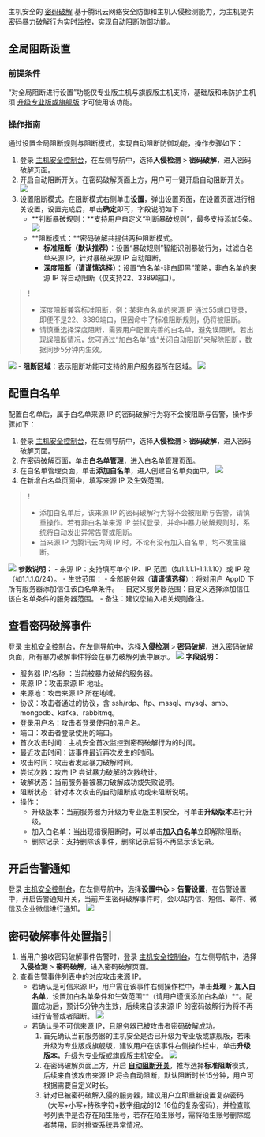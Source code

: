 
主机安全的 [密码破解](https://console.cloud.tencent.com/cwp/manage/crack) 基于腾讯云网络安全防御和主机入侵检测能力，为主机提供密码暴力破解行为实时监控，实现自动阻断防御功能。

## 全局阻断设置
### 前提条件
 “对全局阻断进行设置”功能仅专业版主机与旗舰版主机支持，基础版和未防护主机须 [升级专业版或旗舰版](https://buy.cloud.tencent.com/yunjing) 才可使用该功能。
 

### 操作指南
通过设置全局阻断规则与阻断模式，实现自动阻断防御功能，操作步骤如下：
[](id:zdsz)
1. 登录 [主机安全控制台](https://console.cloud.tencent.com/cwp/manage/crack)，在左侧导航中，选择**入侵检测** > **密码破解**，进入密码破解页面。
2. 开启自动阻断开关。在密码破解页面上方，用户可一键开启自动阻断开关。
![](https://main.qcloudimg.com/raw/c9dd23157c220fddd1efbbc3935a76f7.png)
3. 设置阻断模式。在阻断模式右侧单击**设置**，弹出设置页面，在设置页面进行相关设置，设置完成后，单击**确定**即可，字段说明如下：
	- **判断暴破规则：**支持用户自定义“判断暴破规则”，最多支持添加5条。
	![](https://main.qcloudimg.com/raw/3ba37d9c0ab82ba4936cfb7290302fab.png)
	- **阻断模式：**密码破解共提供两种阻断模式。
		- **标准阻断（默认推荐）**：设置“暴破规则”智能识别暴破行为，过滤白名单来源 IP，针对暴破来源 IP 自动阻断。
		- **深度阻断（请谨慎选择）**：设置“白名单-非白即黑”策略，非白名单的来源 IP 将自动阻断（仅支持22、3389端口）。
>!
>- 深度阻断兼容标准阻断，例：某非白名单的来源 IP 通过55端口登录，即便不是22、3389端口，但因命中了标准阻断规则，仍将被阻断。
>- 请慎重选择深度阻断，需要用户配置完善的白名单，避免误阻断。若出现误阻断情况，您可通过“加白名单”或“关闭自动阻断”来解除阻断，数据同步5分钟内生效。
>
![](https://main.qcloudimg.com/raw/9a3a0459bdaf29b7c8b7e92c45c5c114.png)
	- **阻断区域**：表示阻断功能可支持的用户服务器所在区域。
![](https://qcloudimg.tencent-cloud.cn/raw/765d2f1285b686de907ae5c49d20bc14.png)

## 配置白名单
配置白名单后，属于白名单来源 IP 的密码破解行为将不会被阻断与告警，操作步骤如下：
[](id:bmd)
1. 登录 [主机安全控制台](https://console.cloud.tencent.com/cwp/manage/crack)，在左侧导航中，选择**入侵检测** > **密码破解**，进入密码破解页面。
2. 在密码破解页面，单击**白名单管理**，进入白名单管理页面。
2. 在白名单管理页面，单击**添加白名单**，进入创建白名单页面中。
![](https://qcloudimg.tencent-cloud.cn/raw/9b6f0c8884059cfd7670406e4815d2fd.png)
3. 在新增白名单页面中，填写来源 IP 及生效范围。
>!
>- 添加白名单后，该来源 IP 的密码破解行为将不会被阻断与告警，请慎重操作。若有非白名单来源 IP 尝试登录，并命中暴力破解规则时，系统将自动发出异常告警或阻断。
>- 当来源 IP 为腾讯云内网 IP 时，不论有没有加入白名单，均不发生阻断。 
>
![](https://qcloudimg.tencent-cloud.cn/raw/2546c3999557a2b4dff88dcb5683b082.png)
**参数说明：**
	- 来源 IP：支持填写单个 IP、IP 范围（如1.1.1.1-1.1.1.10）或 IP 段（如1.1.1.0/24）。
	- 生效范围：
		- 全部服务器（**请谨慎选择**）：将对用户 AppID 下所有服务器添加信任该白名单条件。
		- 自定义服务器范围：自定义选择添加信任该白名单条件的服务器范围。
	- 备注：建议您输入相关规则备注。


## 查看密码破解事件
登录 [主机安全控制台](https://console.cloud.tencent.com/cwp/manage/crack)，在左侧导航中，选择**入侵检测** > **密码破解**，进入密码破解页面，所有暴力破解事件将会在暴力破解列表中展示。
![](https://qcloudimg.tencent-cloud.cn/raw/199dd690e3b9fa31b8acebf4ac23857a.png)
**字段说明：**
- 服务器 IP/名称	：当前被暴力破解的服务器。
- 来源 IP：攻击来源 IP 地址。
- 来源地：攻击来源 IP 所在地域。
- 协议：攻击者通过的协议，含 ssh/rdp、ftp、mssql、mysql、smb、mongodb、kafka、rabbitmq。
- 登录用户名：攻击者登录使用的用户名。
- 端口：攻击者登录使用的端口。
- 首次攻击时间：主机安全首次监控到密码破解行为的时间。
- 最近攻击时间：该事件最近再次发生的时间。
- 攻击时间：攻击者发起暴力破解时间。
- 尝试次数：攻击 IP 尝试暴力破解的次数统计。
- 破解状态：当前服务器被暴力破解成功或失败说明。
- 阻断状态：针对本次攻击的自动阻断成功或未阻断说明。
- 操作：
	- 升级版本：当前服务器为升级为专业版主机安全，可单击**升级版本**进行升级。
	- 加入白名单：当出现错误阻断时，可以单击**加入白名单**立即解除阻断。
	- 删除记录：支持删除该事件，删除记录后将不再显示该记录。

## 开启告警通知
登录 [主机安全控制台](https://console.cloud.tencent.com/cwp/setting)，在左侧导航中，选择**设置中心** > **告警设置**，在告警设置中，开启告警通知开关，当前产生密码破解事件时，会以站内信、短信、邮件、微信及企业微信进行通知。
![](https://qcloudimg.tencent-cloud.cn/raw/01dc2b107ed4229b6c684a5ab009bd5d.png)

## 密码破解事件处置指引
1. 当用户接收密码破解事件告警时，登录 [主机安全控制台](https://console.cloud.tencent.com/cwp/manage/crack)，在左侧导航中，选择**入侵检测** > **密码破解**，进入密码破解页面。
2. 查看告警事件列表中的对应攻击来源 IP。
	- 若确认是可信来源 IP，用户需在该事件右侧操作栏中，单击**处理** > **加入白名单**，设置加白名单条件和生效范围**（请用户谨慎添加白名单）**。配置成功后，预计5分钟内生效，后续来自该来源 IP 的密码破解行为将不再进行告警或者阻断。
![](https://qcloudimg.tencent-cloud.cn/raw/c8f7bf40bea56ca553ec9b4aebf0e601.png)
	- 若确认是不可信来源 IP，且服务器已被攻击者密码破解成功。
		1. 首先确认当前服务器的主机安全是否已升级为专业版或旗舰版，若未升级为专业版或旗舰版，建议用户在该事件右侧操作栏中，单击**升级版本**，升级为专业版或旗舰版主机安全。
![](https://qcloudimg.tencent-cloud.cn/raw/1f3156263fad8224c84cc2a1795e925c.png)
		2. 在密码破解页面上方，开启 **[自动阻断开关](#zdsz)**，推荐选择**标准阻断**模式，后续来自该攻击来源 IP 将会自动阻断，默认阻断时长15分钟，用户可根据需要自定义时长。
		3. 针对已被密码破解入侵的服务器，建议用户立即重新设置复杂密码（大写+小写+特殊字符+数字组成的12-16位的复杂密码），并检查账号列表中是否存在陌生账号，若存在陌生账号，需将陌生账号删除或者禁用，同时排查系统异常情况。
